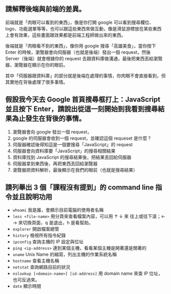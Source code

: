 ## 請解釋後端與前端的差異。

前端就是「肉眼可以看到的東西」，像是你打開 google 可以看到搜尋欄位、logo、功能選單等等，也可以跟這些東西來做互動，像是滑鼠游標放在某些東西上會有效果，這些畫面跟效果都是前端工程師做出來的東西。

後端就是「肉眼看不到的東西」，像你用 google 搜尋「高雄美食」，當你按下 Enter 的時候，瀏覽器會向伺服器（也就是後端）發出一個 request，然後 Server（後端）就會根據你的 request 去跟資料庫做溝通，最後把東西丟給瀏覽器，瀏覽器在顯示在你的眼前。

其中「伺服器跟資料庫」的部分就是後端在處理的事情，你肉眼不會直接看到，但其實他在背後處理了很多事情。

## 假設我今天去 Google 首頁搜尋框打上：JavaScript 並且按下 Enter，請說出從這一刻開始到我看到搜尋結果為止發生在背後的事情。

1. 瀏覽器會向 google 發出一個 request，
2. google 的伺服器會收到一個 request，並確認這個 requeset 是什麼？
3. 伺服器確認後得知這是一個要搜尋「JavaScript」的 request
4. 伺服器會向資料庫要「JavaScript」的搜尋相關結果
5. 資料庫找到 JavaScript 的搜尋結果後，把結果丟回給伺服器
6. 伺服器拿到東西後，再把東西丟回給瀏覽器
7. 瀏覽器把資料解析，最後顯示在我們的眼前（也就是搜尋結果）

## 請列舉出 3 個「課程沒有提到」的 command line 指令並且說明功用

- `whoami` 我是誰，會顯示目前電腦的使用者名稱
- `less <file-name>` 用分頁來查看檔案內容，可以用 ↑ ↓ 來 往上或往下滾；← → 來切換頁面，q 是退出，h 是看幫助。
- `explorer` 開啟檔案總管
- `history` 檢視所有指令紀錄
- `ipconfig` 查詢主機的 IP 設定與位址
- `ping <ip-address>` 連到某個主機，看看某個主機是開著還是關著的
- `uname` Unix Name 的縮寫，列出主機的作業系統名稱
- `hostname` 查看主機名稱
- `netstat` 查詢網路目前的狀況
- `nslookup [<domain-name>] [id-address]` 用 domain name 來查 IP 位址，也可反過來。
- `date` 顯示時間
